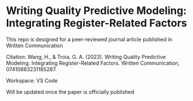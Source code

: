 # Writing Quality Predictive Modeling: Integrating Register-Related Factors
This repo is designed for a peer-reviewed journal article published in Written Communication

Citation: Wang, H., & Troia, G. A. (2023). Writing Quality Predictive Modeling: Integrating Register-Related Factors. Written Communication, 07410883231185287.

Workspace: VS Code

Will be updated once the paper is officially published
